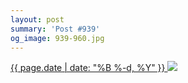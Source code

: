 ```yaml
---
layout: post
summary: 'Post #939'
og_image: 939-960.jpg
---
```


<p>
 <time>
  <a href="/939">
   {{ page.date | date: "%B %-d, %Y" }}
  </a>
 </time>
 <a href="/939">
  <img sizes="(min-width: 700px) 50vw, calc(100vw - 2rem)" src="{{ site.assets_url }}/939-480.jpg" srcset="{{ site.assets_url }}/939-240.jpg 240w, {{ site.assets_url }}/939-480.jpg 480w, {{ site.assets_url }}/939-720.jpg 720w, {{ site.assets_url }}/939-960.jpg 960w"/>
 </a>
</p>

